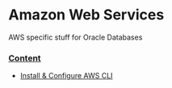 # Amazon Web Services
AWS specific stuff for Oracle Databases

### <u>Content</u>
* [Install & Configure AWS CLI](https://github.com/RKKoranteng/cloud-oracle-dba/blob/e8b870e67a301c26bf86762b42096d4f9dbbb7c9/ansible/create-oracle-rds.yml)
